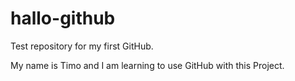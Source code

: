 # hallo-github
Test repository for my first GitHub.

My name is Timo and I am learning to use GitHub with this Project.
